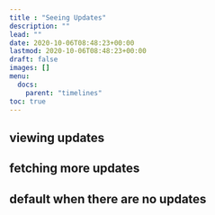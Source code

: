 ```yaml
---
title : "Seeing Updates"
description: ""
lead: ""
date: 2020-10-06T08:48:23+00:00
lastmod: 2020-10-06T08:48:23+00:00
draft: false
images: []
menu:
  docs:
    parent: "timelines"
toc: true
---
```


## viewing updates

## fetching more updates

## default when there are no updates

